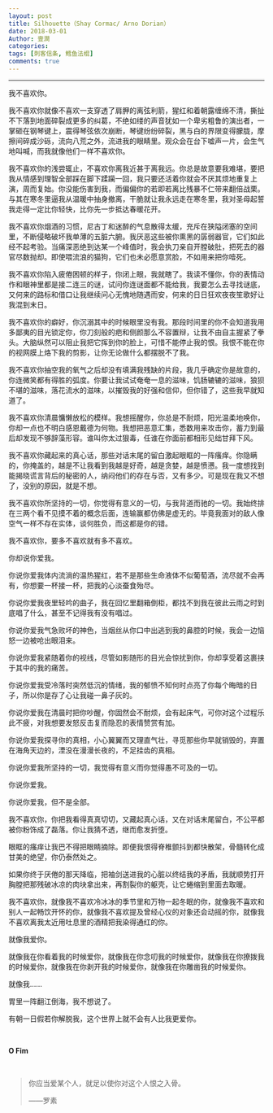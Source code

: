 ```yaml
---
layout: post
title: Silhouette（Shay Cormac/ Arno Dorian）
date: 2018-03-01
Author: 壹澗
categories: 
tags: [刺客信条, 鳕鱼法棍]
comments: true
--- 
```


***

我不喜欢你。

我不喜欢你就像不喜欢一支穿透了肩胛的离弦利箭，猩红和着朝露缠绵不清，撕扯不下落到地面碎裂成更多的纠葛，不绝如缕的声音犹如一个卑劣粗鲁的演出者，一掌砸在钢琴键上，震得琴弦依次崩断，琴键纷纷碎裂，黑与白的界限变得朦胧，摩擦间碎成沙砾，流向八荒之外，流进我的眼睛里。观众会在台下嘘声一片，会生气地叫喊，而我就像他们一样不喜欢你。

我不喜欢你的浅尝辄止，不喜欢你离我近甚于离我远。你总是故意要我难堪，要把我从情感到理智全部踩在脚下蹂躏一回，我只要还活着你就会不厌其烦地重复上演，周而复始。你没能伤害到我，而偏偏你的若即若离比残暴不仁带来翻倍战栗。与其在寒冬里逼我从温暖中抽身撤离，干脆就让我永远走在寒冬里，我对圣母起誓我走得一定比你轻快，比你先一步抵达春暖花开。

我不喜欢你烟酒的习惯，尼古丁和迷醉的气息散得太缓，充斥在狭隘闭塞的空间里，不断侵略破坏我单薄的五脏六腑。我厌恶这些被你熏黑的孱弱器官，它们如此经不起考验。当痛深恶绝到达某一个峰值时，我会执刀亲自开膛破肚，把死去的器官尽数抛却。即使喂流浪的猫狗，它们也未必愿意赏脸，不如用来把你噎死。

我不喜欢你陷入疲倦困顿的样子，你闭上眼，我就瞎了。我读不懂你，你的表情动作和眼神里都是接二连三的谜，试问你连谜面都不能给我，我要怎么去寻找谜底，又何来的路标和借口让我继续问心无愧地随遇而安，何来的日日狂欢夜夜笙歌好让我混到末日。

我不喜欢你的癖好，你沉溺其中的时候眼里没有我。那段时间里的你不会知道我用多鄙夷的目光锁定你，你刀刻般的疤和侧颜那么不容置辩，让我不由自主握紧了拳头。大脑纵然可以阻止我把它挥到你的脸上，可惜不能停止我的恨。我恨不能在你的视网膜上烙下我的剪影，让你无论做什么都摆脱不了我。

我不喜欢你抽空我的氧气之后却没有填满我残缺的片段，我几乎确定你是故意的，你连微笑都有得胜的弧度。你要让我试试奄奄一息的滋味，饥肠辘辘的滋味，狼狈不堪的滋味，落花流水的滋味，以摧毁我的好强和信仰，但你错了，这些我早就知道了。

我不喜欢你清晨慵懒放松的模样。我想摇醒你，你总是不耐烦，阳光温柔地唤你，你却一点也不明白感恩戴德为何物。我想把恶意汇集，悉数用来攻击你，蓄力到最后却发现不够辞藻形容。谁叫你太过狠毒，任谁在你面前都相形见绌甘拜下风。

我不喜欢你藏起来的真心话，那些对话末尾的留白激起眼眶的一阵瘙痒。你隐瞒的，你掩盖的，越是不让我看到我越是好奇，越是贪婪，越是愤懑。我一度想找到能揭晓谎言背后的秘密的人，纳闷他们的存在与否，又有多少。可是现在我又不想了，没别的原因，就是不想。

我不喜欢你所坚持的一切，你觉得有意义的一切，与我背道而驰的一切。我始终排在三两个看不见摸不着的概念后面，连输赢都仿佛是虚无的。毕竟我面对的敌人像空气一样不存在实体，谈何胜负，而这都是你的错。

我不喜欢你，要多不喜欢就有多不喜欢。

你却说你爱我。

你说你爱我体内流淌的温热猩红，若不是那些生命液体不似葡萄酒，流尽就不会再有，你想要一杯接一杯，把我的心淡蚕食殆尽。

你说你爱我夜里轻吟的曲子，我在回忆里翻箱倒柜，都找不到我在彼此云雨之时到底唱了什么，甚至不记得我有没有唱过。

你说你爱我气急败坏的神色，当烟丝从你口中出逃到我的鼻腔的时候，我会一边恼怒一边被呛出眼泪来。

你说你爱我紧随着你的视线，尽管如影随形的目光会惊扰到你，你却享受着这裹挟于其中的我的痛苦。

你说你爱我受冷落时突然低沉的情绪，我的郁愤不知何时点亮了你每个晦暗的日子，所以你是存了心让我碰一鼻子灰的。

你说你爱我在清晨时把你吵醒，你固然会不耐烦，会有起床气，可你对这个过程乐此不疲，对我想要发怒反击复而隐忍的表情赞赏有加。

你说你爱我探寻你的真相，小心翼翼而又理直气壮，寻觅那些你早就销毁的，弃置在海角天边的，湮没在漫漫长夜的，不足挂齿的真相。

你说你爱我所坚持的一切，我觉得有意义而你觉得愚不可及的一切。

你说你爱我。

你说你爱我，但不是全部。

我不喜欢你，你把我看得真真切切，又藏起真心话，又在对话末尾留白，不公平都被你粉饰成了磊落。你让我猜不透，继而愈发折堕。

眼眶的瘙痒让我巴不得把眼睛摘除。即便我恨得脊椎颤抖到都快散架，骨髓转化成甘美的绝望，你仍泰然处之。

如果你终于厌倦的那天降临，把袖剑送进我的心脏以终结我的矛盾，我就顺势打开胸膛把那残破冰凉的肉块拿出来，再割裂你的躯壳，让它蜷缩到里面去取暖。

我不喜欢你，就像我不喜欢冷冰冰的季节里和万物一起冬眠的你，就像我不喜欢和别人一起畅饮开怀的你，就像我不喜欢提及曾经心仪的对象还会动摇的你，就像我不喜欢离我太近用吐息里的酒精把我染得通红的你。

就像我爱你。

就像我在你看着我的时候爱你，就像我在你念叨我的时候爱你，就像我在你撩拨我的时候爱你，就像我在你剥开我的时候爱你，就像我在你雕凿我的时候爱你。

就像我……

胃里一阵翻江倒海，我不想说了。

有朝一日假若你解脱我，这个世界上就不会有人比我更爱你。

<br/>

**O Fim**

<br/>

>你应当爱某个人，就足以使你对这个人恨之入骨。
>
>——罗素